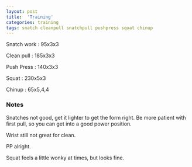 ```yaml
---
layout: post
title:  'Training'
categories: training
tags: snatch cleanpull snatchpull pushpress squat chinup
---
```


Snatch work :   95x3x3

Clean pull :   185x3x3

Push Press  :   140x3x3

Squat   :   230x5x3

Chinup  :   65x5,4,4


### Notes

Snatches not good, get it lighter to get the form right. Be more patient with first pull,
so you can get into a good power position.

Wrist still not great for clean.

PP alright.

Squat feels a little wonky at times, but looks fine.

